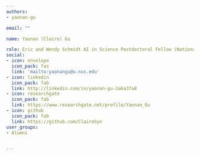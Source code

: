 ```yaml
---
authors:
- yaonan-gu

email: ""

name: Yaonan (Claire) Gu

role: Eric and Wendy Schmidt AI in Science Postdoctoral Fellow (National University of Singapore)
social:
- icon: envelope
  icon_pack: fas
  link: 'mailto:yaonangu@u.nus.edu'
- icon: linkedin
  icon_pack: fab
  link: http://linkedin.com/in/yaonan-gu-2a6a37a8
- icon: researchgate
  icon_pack: fab
  link: https://www.researchgate.net/profile/Yaonan_Gu
- icon: github
  icon_pack: fab
  link: https://github.com/ClaireGyn
user_groups:
- Alumni


---
```


